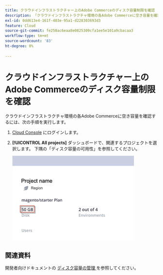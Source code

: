 ```yaml
---
title: クラウドインフラストラクチャー上のAdobe Commerceのディスク容量制限を確認
description: 「クラウドインフラストラクチャ環境の各Adobe Commerceに空き容量を確認するには：」
exl-id: 0dd613e4-161f-403e-95a1-d228303693d3
feature: Cloud
source-git-commit: fe258ac6eaa8e0825309cfa1ee5e101a9cbacaa3
workflow-type: tm+mt
source-wordcount: '83'
ht-degree: 0%

---
```


# クラウドインフラストラクチャー上のAdobe Commerceのディスク容量制限を確認

クラウドインフラストラクチャ環境の各Adobe Commerceに空き容量を確認するには、次の手順を実行します。

1. [Cloud Console](https://console.adobecommerce.com) にログインします。
1. **[!UICONTROL All projects]** ダッシュボードで、関連するプロジェクトを選択します。 下隅の「ディスク容量の可用性」を参照してください。

   ![project_space.png](/help/how-to/general/assets/project_space.png)

## 関連資料

開発者向けドキュメントの [ ディスク容量の管理 ](https://devdocs.magento.com/cloud/project/manage-disk-space.html) を参照してください。
